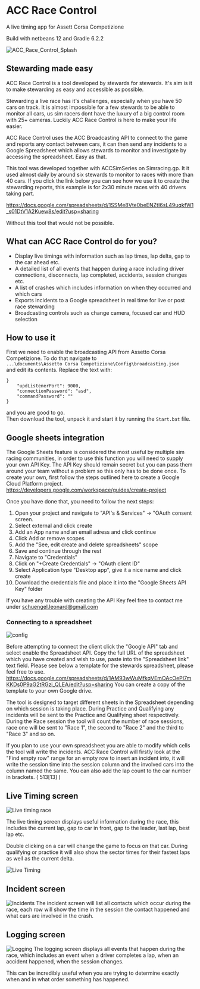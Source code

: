 # ACC Race Control 
A live timing app for Assett Corsa Competizione
 
Build with netbeans 12 and Gradle 6.2.2

![ACC_Race_Control_Splash](https://user-images.githubusercontent.com/25527438/116937032-eeecba80-ac68-11eb-8ffa-1c2b009a2e05.png)

## Stewarding made easy
ACC Race Control is a tool developed by stewards for stewards. It's aim is it to make stewarding as easy and accessible as possible.

Stewarding a live race has it's challenges, especially when you have 50 cars on track. It is almost impossible for a few stewards to be able to monitor all cars, us sim racers dont have the luxury of a big control room with 25+ cameras. Luckily ACC Race Control is here to make your life easier.

ACC Race Control uses the ACC Broadcasting API to connect to the game and reports any contact between cars, it can then send any incidents to a Google Spreadsheet which allows stewards to monitor and investigate by accessing the spreadsheet. Easy as that. 

This tool was developed together with ACCSimSeries on Simracing.gp. It it used almost daily by around six stewards to monitor to races with more than 40 cars. If you click the link below you can see how we use it to create the stewarding reports, this example is for 2x30 minute races with 40 drivers taking part.

https://docs.google.com/spreadsheets/d/1SSMe8Vte0beENZtI6sL49uqkfW1_s01DtV1A2Kuew8s/edit?usp=sharing

Without this tool that would not be possible.

## What can ACC Race Control do for you?
-  Display live timings with information such as lap times, lap delta, gap to the car ahead etc.
-  A detailed list of all events that happen during a race including driver connections, disconnects, lap completed, accidents, session changes etc.
- A list of crashes which includes information on when they occurred and which cars
- Exports incidents to a Google spreadsheet in real time for live or post race stewarding
- Broadcasting controls such as change camera, focused car and HUD selection


## How to use it

First we need to enable the broadcasting API from Assetto Corsa Competizione.
To do that navigate to  
`...\documents\Assetto Corsa Competizione\Config\broadcasting.json`  
and edit its contents.
Replace the text with:
```
}
    "updListenerPort": 9000,
    "connectionPassword": "asd",
    "commandPassword": ""
}
```
and you are good to go.  
Then download the tool, unpack it and start it by running the `Start.bat` file.

## Google sheets integration

The Google Sheets feature is considered the most useful by multiple sim racing communities, in order to use this function you will need to supply your own API Key.
The API Key should remain secret but you can pass them around your team without a problem so this only has to be done once.
To create your own, first follow the steps outlined here to create a Google Cloud Platform project.
https://developers.google.com/workspace/guides/create-project

Once you have done that, you need to follow the next steps:

1. Open your project and navigate to "API's & Services" -> "OAuth consent screen.
2. Select external and click create
3. Add an App name and an email adress and click continue
4. Click Add or remove scopes
5. Add the "See, edit create and delete spreadsheets" scope
6. Save and continue through the rest
7. Navigate to "Credentials"
8. Click on "+Create Credentials" -> "OAuth client ID"
9. Select Application type "Desktop app", give it a nice name and click create
10. Download the credentials file and place it into the "Google Sheets API Key" folder

If you have any trouble with creating the API Key feel free to contact me under schuengel.leonard@gmail.com


### Connecting to a spreadsheet

![config](https://user-images.githubusercontent.com/25527438/116941363-d03df200-ac6f-11eb-9879-7c271a6220bc.PNG)

Before attempting to connect the client click the "Google API" tab and select enable the Spreadsheet API.
Copy the full URL of the spreadsheet which you have created and wish to use, paste into the "Spreadsheet link" text field.
Please see below a template for the stewards spreadsheet, please feel free to use.
https://docs.google.com/spreadsheets/d/1AM93wWuMfkqVEmOAcOePI7mKKDs0P9aG2tRGzi_QLEA/edit?usp=sharing You can create a copy of the template to your own Google drive.

The tool is designed to target different sheets in the Spreadsheet depending on which session is taking place. During Practice and Qualifying any incidents will be sent to the Practice and Qualifying sheet respectively.
During the Race session the tool will count the number of race sessions, race one will be sent to "Race 1", the second to "Race 2" and the third to "Race 3" and so on. 

If you plan to use your own spreadsheet you are able to modify which cells the tool will write the incidents.
ACC Race Control will firstly look at the "Find empty row" range for an empty row to insert an incident into, it will write the session time into the session column and the involved cars into the column named the same. You can also add the lap count to the car number in brackets. ( 513[13] )




## Live Timing screen
![Live timing race](https://user-images.githubusercontent.com/25527438/116937657-dc26b580-ac69-11eb-8815-a1c9cca8b85a.PNG)

The live timing screen displays useful information during the race, this includes the current lap, gap to car in front, gap to the leader, last lap, best lap etc.

Double clicking on a car will change the game to focus on that car.
During qualifying or practice it will also show the sector times for their fastest laps as well as the current delta.

![Live Timing](https://user-images.githubusercontent.com/25527438/116937663-de890f80-ac69-11eb-9efa-046a21aa4d99.PNG)

## Incident screen
![Incidents](https://user-images.githubusercontent.com/25527438/116937682-e5b01d80-ac69-11eb-8d15-baaa67555194.PNG)
The incident screen will list all contacts which occur during the race, each row will show the time in the session the contact happened and what cars are involved in the crash.

## Logging screen
![Logging](https://user-images.githubusercontent.com/25527438/116937695-eb0d6800-ac69-11eb-88c9-5b6f831fb654.PNG)
The logging screen displays all events that happen during the race, which includes an event when a driver completes a lap, when an accident happened, when the session changes.

This can be incredibly useful when you are trying to determine exactly when and in what order something has happened.




